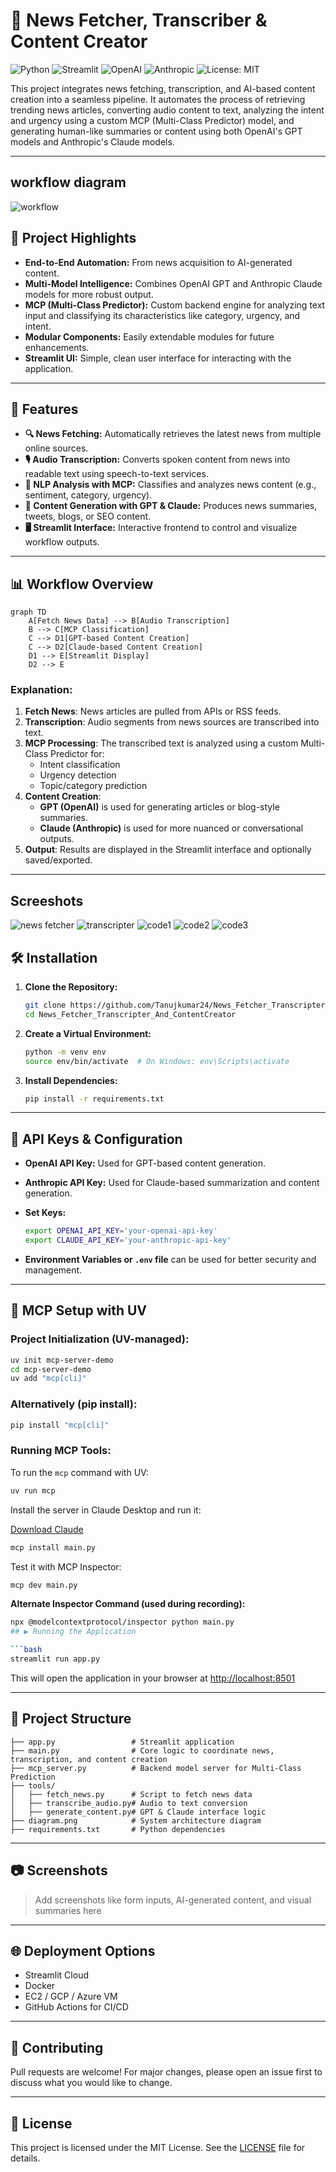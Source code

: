 
# 📰 News Fetcher, Transcriber & Content Creator

![Python](https://img.shields.io/badge/Python-3670A0?style=flat&logo=python&logoColor=white)
![Streamlit](https://img.shields.io/badge/Streamlit-FF4B4B?style=flat&logo=streamlit&logoColor=white)
![OpenAI](https://img.shields.io/badge/OpenAI-412991?style=flat&logo=openai&logoColor=white)
![Anthropic](https://img.shields.io/badge/Claude-AI-yellow?style=flat)
![License: MIT](https://img.shields.io/badge/License-MIT-yellow.svg)

This project integrates news fetching, transcription, and AI-based content creation into a seamless pipeline. It automates the process of retrieving trending news articles, converting audio content to text, analyzing the intent and urgency using a custom MCP (Multi-Class Predictor) model, and generating human-like summaries or content using both OpenAI's GPT models and Anthropic's Claude models.

---
## workflow diagram
![workflow](https://github.com/Tanujkumar24/News_Fetcher_Transcripter_And_ContentCreator/blob/master/diagram.png)

## 🧠 Project Highlights

- **End-to-End Automation:** From news acquisition to AI-generated content.
- **Multi-Model Intelligence:** Combines OpenAI GPT and Anthropic Claude models for more robust output.
- **MCP (Multi-Class Predictor):** Custom backend engine for analyzing text input and classifying its characteristics like category, urgency, and intent.
- **Modular Components:** Easily extendable modules for future enhancements.
- **Streamlit UI:** Simple, clean user interface for interacting with the application.

---

## 🚀 Features

- **🔍 News Fetching:** Automatically retrieves the latest news from multiple online sources.
- **🎙️ Audio Transcription:** Converts spoken content from news into readable text using speech-to-text services.
- **🧠 NLP Analysis with MCP:** Classifies and analyzes news content (e.g., sentiment, category, urgency).
- **🧾 Content Generation with GPT & Claude:** Produces news summaries, tweets, blogs, or SEO content.
- **🖥️ Streamlit Interface:** Interactive frontend to control and visualize workflow outputs.

---

## 📊 Workflow Overview

```mermaid
graph TD
    A[Fetch News Data] --> B[Audio Transcription]
    B --> C[MCP Classification]
    C --> D1[GPT-based Content Creation]
    C --> D2[Claude-based Content Creation]
    D1 --> E[Streamlit Display]
    D2 --> E
```

### Explanation:
1. **Fetch News**: News articles are pulled from APIs or RSS feeds.
2. **Transcription**: Audio segments from news sources are transcribed into text.
3. **MCP Processing**: The transcribed text is analyzed using a custom Multi-Class Predictor for:
   - Intent classification
   - Urgency detection
   - Topic/category prediction
4. **Content Creation**:
   - **GPT (OpenAI)** is used for generating articles or blog-style summaries.
   - **Claude (Anthropic)** is used for more nuanced or conversational outputs.
5. **Output**: Results are displayed in the Streamlit interface and optionally saved/exported.

---
## Screeshots
![news fetcher](https://github.com/Tanujkumar24/News_Fetcher_Transcripter_And_ContentCreator/blob/master/news_fetcher.png)
![transcripter](https://github.com/Tanujkumar24/News_Fetcher_Transcripter_And_ContentCreator/blob/master/trascript.png)
![code1](https://github.com/Tanujkumar24/News_Fetcher_Transcripter_And_ContentCreator/blob/master/code1.png)
![code2](https://github.com/Tanujkumar24/News_Fetcher_Transcripter_And_ContentCreator/blob/master/code2.png)
![code3](https://github.com/Tanujkumar24/News_Fetcher_Transcripter_And_ContentCreator/blob/master/code3.png)

## 🛠️ Installation

1. **Clone the Repository:**

   ```bash
   git clone https://github.com/Tanujkumar24/News_Fetcher_Transcripter_And_ContentCreator.git
   cd News_Fetcher_Transcripter_And_ContentCreator
   ```

2. **Create a Virtual Environment:**

   ```bash
   python -m venv env
   source env/bin/activate  # On Windows: env\Scripts\activate
   ```

3. **Install Dependencies:**

   ```bash
   pip install -r requirements.txt
   ```

---

## 🔐 API Keys & Configuration

- **OpenAI API Key:** Used for GPT-based content generation.
- **Anthropic API Key:** Used for Claude-based summarization and content generation.
- **Set Keys:**

   ```bash
   export OPENAI_API_KEY='your-openai-api-key'
   export CLAUDE_API_KEY='your-anthropic-api-key'
   ```

- **Environment Variables or `.env` file** can be used for better security and management.

---
## 🚀 MCP Setup with UV

### Project Initialization (UV-managed):

```bash
uv init mcp-server-demo
cd mcp-server-demo
uv add "mcp[cli]"
```

### Alternatively (pip install):

```bash
pip install "mcp[cli]"
```

### Running MCP Tools:

To run the `mcp` command with UV:

```bash
uv run mcp
```

Install the server in Claude Desktop and run it:

[Download Claude](https://claude.ai/download)

```bash
mcp install main.py
```

Test it with MCP Inspector:

```bash
mcp dev main.py
```

**Alternate Inspector Command (used during recording):**

```bash
npx @modelcontextprotocol/inspector python main.py
## ▶️ Running the Application

```bash
streamlit run app.py
```

This will open the application in your browser at [http://localhost:8501](http://localhost:8501)

---

## 📁 Project Structure

```plaintext
├── app.py                 # Streamlit application
├── main.py                # Core logic to coordinate news, transcription, and content creation
├── mcp_server.py          # Backend model server for Multi-Class Prediction
├── tools/
│   ├── fetch_news.py      # Script to fetch news data
│   ├── transcribe_audio.py# Audio to text conversion
│   ├── generate_content.py# GPT & Claude interface logic
├── diagram.png            # System architecture diagram
├── requirements.txt       # Python dependencies
```

---

## 📷 Screenshots

> Add screenshots like form inputs, AI-generated content, and visual summaries here

---

## 🌐 Deployment Options

- Streamlit Cloud
- Docker
- EC2 / GCP / Azure VM
- GitHub Actions for CI/CD

---

## 🤝 Contributing

Pull requests are welcome! For major changes, please open an issue first to discuss what you would like to change.

---

## 📄 License

This project is licensed under the MIT License. See the [LICENSE](LICENSE) file for details.

